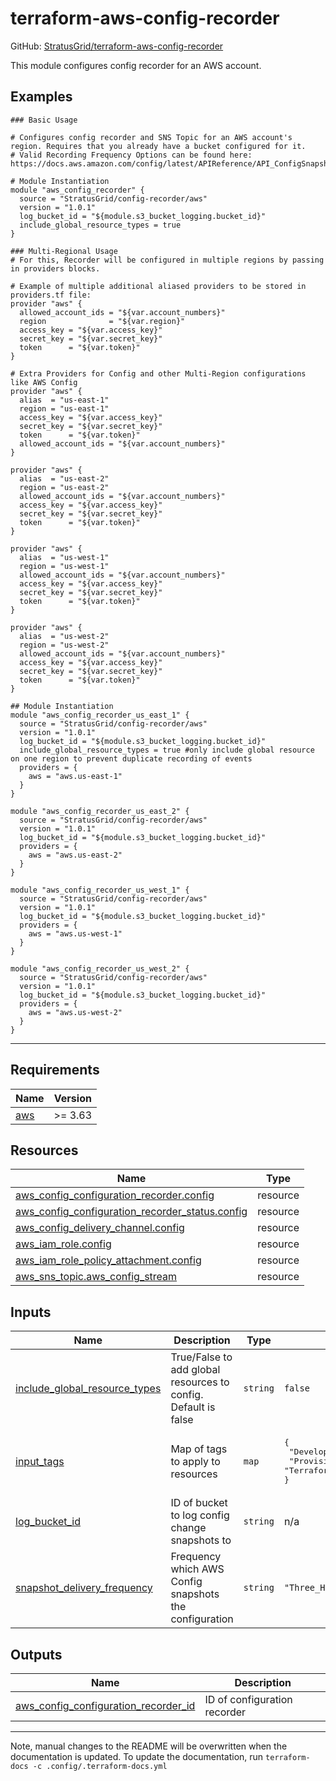 <!-- BEGIN_TF_DOCS -->
# terraform-aws-config-recorder

GitHub: [StratusGrid/terraform-aws-config-recorder](https://github.com/StratusGrid/terraform-aws-config-recorder)

This module configures config recorder for an AWS account.

## Examples

```hcl
### Basic Usage

# Configures config recorder and SNS Topic for an AWS account's region. Requires that you already have a bucket configured for it.
# Valid Recording Frequency Options can be found here: https://docs.aws.amazon.com/config/latest/APIReference/API_ConfigSnapshotDeliveryProperties.html#API_ConfigSnapshotDeliveryProperties_Contents

# Module Instantiation
module "aws_config_recorder" {
  source = "StratusGrid/config-recorder/aws"
  version = "1.0.1"
  log_bucket_id = "${module.s3_bucket_logging.bucket_id}"
  include_global_resource_types = true
}
```

```hcl
### Multi-Regional Usage
# For this, Recorder will be configured in multiple regions by passing in providers blocks.

# Example of multiple additional aliased providers to be stored in providers.tf file:
provider "aws" {
  allowed_account_ids = "${var.account_numbers}"
  region              = "${var.region}"
  access_key = "${var.access_key}"
  secret_key = "${var.secret_key}"
  token      = "${var.token}"
}

# Extra Providers for Config and other Multi-Region configurations like AWS Config
provider "aws" {
  alias  = "us-east-1"
  region = "us-east-1"
  access_key = "${var.access_key}"
  secret_key = "${var.secret_key}"
  token      = "${var.token}"
  allowed_account_ids = "${var.account_numbers}"
}

provider "aws" {
  alias  = "us-east-2"
  region = "us-east-2"
  allowed_account_ids = "${var.account_numbers}"
  access_key = "${var.access_key}"
  secret_key = "${var.secret_key}"
  token      = "${var.token}"
}

provider "aws" {
  alias  = "us-west-1"
  region = "us-west-1"
  allowed_account_ids = "${var.account_numbers}"
  access_key = "${var.access_key}"
  secret_key = "${var.secret_key}"
  token      = "${var.token}"
}

provider "aws" {
  alias  = "us-west-2"
  region = "us-west-2"
  allowed_account_ids = "${var.account_numbers}"
  access_key = "${var.access_key}"
  secret_key = "${var.secret_key}"
  token      = "${var.token}"
}

## Module Instantiation
module "aws_config_recorder_us_east_1" {
  source = "StratusGrid/config-recorder/aws"
  version = "1.0.1"
  log_bucket_id = "${module.s3_bucket_logging.bucket_id}"
  include_global_resource_types = true #only include global resource on one region to prevent duplicate recording of events
  providers = {
    aws = "aws.us-east-1"
  }
}

module "aws_config_recorder_us_east_2" {
  source = "StratusGrid/config-recorder/aws"
  version = "1.0.1"
  log_bucket_id = "${module.s3_bucket_logging.bucket_id}"
  providers = {
    aws = "aws.us-east-2"
  }
}

module "aws_config_recorder_us_west_1" {
  source = "StratusGrid/config-recorder/aws"
  version = "1.0.1"
  log_bucket_id = "${module.s3_bucket_logging.bucket_id}"
  providers = {
    aws = "aws.us-west-1"
  }
}

module "aws_config_recorder_us_west_2" {
  source = "StratusGrid/config-recorder/aws"
  version = "1.0.1"
  log_bucket_id = "${module.s3_bucket_logging.bucket_id}"
  providers = {
    aws = "aws.us-west-2"
  }
}
```
---

## Requirements

| Name | Version |
|------|---------|
| <a name="requirement_aws"></a> [aws](#requirement\_aws) | >= 3.63 |

## Resources

| Name | Type |
|------|------|
| [aws_config_configuration_recorder.config](https://registry.terraform.io/providers/hashicorp/aws/latest/docs/resources/config_configuration_recorder) | resource |
| [aws_config_configuration_recorder_status.config](https://registry.terraform.io/providers/hashicorp/aws/latest/docs/resources/config_configuration_recorder_status) | resource |
| [aws_config_delivery_channel.config](https://registry.terraform.io/providers/hashicorp/aws/latest/docs/resources/config_delivery_channel) | resource |
| [aws_iam_role.config](https://registry.terraform.io/providers/hashicorp/aws/latest/docs/resources/iam_role) | resource |
| [aws_iam_role_policy_attachment.config](https://registry.terraform.io/providers/hashicorp/aws/latest/docs/resources/iam_role_policy_attachment) | resource |
| [aws_sns_topic.aws_config_stream](https://registry.terraform.io/providers/hashicorp/aws/latest/docs/resources/sns_topic) | resource |

## Inputs

| Name | Description | Type | Default | Required |
|------|-------------|------|---------|:--------:|
| <a name="input_include_global_resource_types"></a> [include\_global\_resource\_types](#input\_include\_global\_resource\_types) | True/False to add global resources to config. Default is false | `string` | `false` | no |
| <a name="input_input_tags"></a> [input\_tags](#input\_input\_tags) | Map of tags to apply to resources | `map` | <pre>{<br>  "Developer": "StratusGrid",<br>  "Provisioner": "Terraform"<br>}</pre> | no |
| <a name="input_log_bucket_id"></a> [log\_bucket\_id](#input\_log\_bucket\_id) | ID of bucket to log config change snapshots to | `string` | n/a | yes |
| <a name="input_snapshot_delivery_frequency"></a> [snapshot\_delivery\_frequency](#input\_snapshot\_delivery\_frequency) | Frequency which AWS Config snapshots the configuration | `string` | `"Three_Hours"` | no |

## Outputs

| Name | Description |
|------|-------------|
| <a name="output_aws_config_configuration_recorder_id"></a> [aws\_config\_configuration\_recorder\_id](#output\_aws\_config\_configuration\_recorder\_id) | ID of configuration recorder |

---

Note, manual changes to the README will be overwritten when the documentation is updated. To update the documentation, run `terraform-docs -c .config/.terraform-docs.yml`
<!-- END_TF_DOCS -->